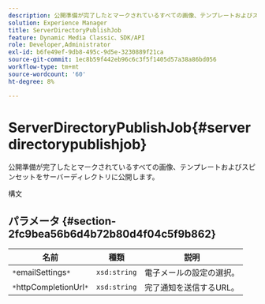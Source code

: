 ```yaml
---
description: 公開準備が完了したとマークされているすべての画像、テンプレートおよびスピンセットをサーバーディレクトリに公開します。
solution: Experience Manager
title: ServerDirectoryPublishJob
feature: Dynamic Media Classic、SDK/API
role: Developer,Administrator
exl-id: b6fe49ef-9db8-495c-9d5e-3230889f21ca
source-git-commit: 1ec8b59f442eb96c6c3f5f1405d57a38a86bd056
workflow-type: tm+mt
source-wordcount: '60'
ht-degree: 8%

---
```


# ServerDirectoryPublishJob{#serverdirectorypublishjob}

公開準備が完了したとマークされているすべての画像、テンプレートおよびスピンセットをサーバーディレクトリに公開します。

構文

## パラメータ {#section-2fc9bea56b6d4b72b80d4f04c5f9b862}

| 名前 | 種類 | 説明 |
|---|---|---|
| `*`emailSettings`*` | `xsd:string` | 電子メールの設定の選択。 |
| `*`httpCompletionUrl`*` | `xsd:string` | 完了通知を送信するURL。 |
